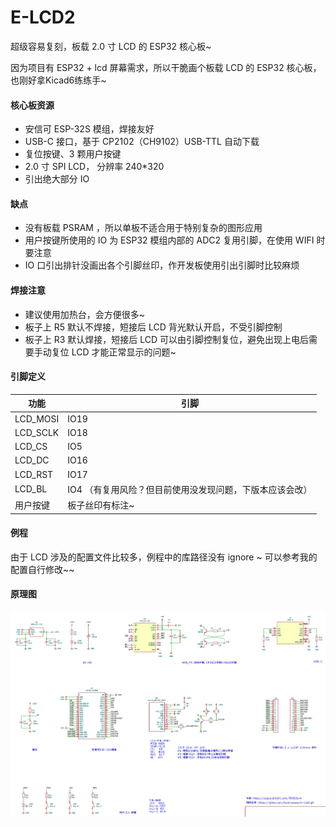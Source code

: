 # E-LCD2

超级容易复刻，板载 2.0 寸 LCD 的 ESP32 核心板~

因为项目有 ESP32 + lcd 屏幕需求，所以干脆画个板载 LCD 的 ESP32 核心板，也刚好拿Kicad6练练手~

#### 核心板资源

- 安信可 ESP-32S 模组，焊接友好
- USB-C 接口，基于 CP2102（CH9102）USB-TTL 自动下载
- 复位按键、3 颗用户按键
- 2.0 寸 SPI LCD， 分辨率 240*320
- 引出绝大部分 IO

#### 缺点

- 没有板载 PSRAM ，所以单板不适合用于特别复杂的图形应用
- 用户按键所使用的 IO 为 ESP32 模组内部的 ADC2 复用引脚，在使用 WIFI 时要注意
- IO 口引出排针没画出各个引脚丝印，作开发板使用引出引脚时比较麻烦 

#### 焊接注意

- 建议使用加热台，会方便很多~
- 板子上 R5 默认不焊接，短接后 LCD 背光默认开启，不受引脚控制
- 板子上 R3 默认焊接，短接后 LCD 可以由引脚控制复位，避免出现上电后需要手动复位 LCD 才能正常显示的问题~

#### 引脚定义

| 功能     | 引脚                                                     |
| -------- | -------------------------------------------------------- |
| LCD_MOSI | IO19                                                     |
| LCD_SCLK | IO18                                                     |
| LCD_CS   | IO5                                                      |
| LCD_DC   | IO16                                                     |
| LCD_RST  | IO17                                                     |
| LCD_BL   | IO4 （有复用风险？但目前使用没发现问题，下版本应该会改） |
| 用户按键 | 板子丝印有标注~                                          |

#### 例程

由于 LCD 涉及的配置文件比较多，例程中的库路径没有 ignore ~ 可以参考我的配置自行修改~~

#### 原理图

![sch](README.assets/sch.jpg)

